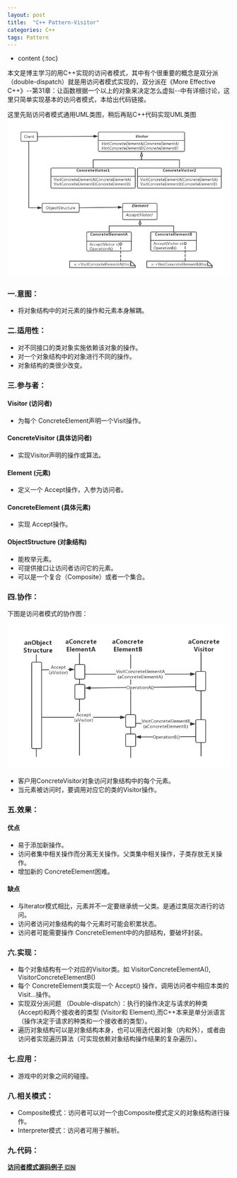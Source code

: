 ```yaml
---
layout: post
title:  "C++ Pattern-Visitor"
categories: C++
tags: Pattern
---
```


* content
{:toc}

本文是博主学习的用C++实现的访问者模式，其中有个很重要的概念是双分派（double-dispatch）就是用访问者模式实现的，双分派在《More Effective C++》--第31章：让函数根据一个以上的对象来决定怎么虚拟--中有详细讨论，这里只简单实现基本的访问者模式，本给出代码链接。





这里先贴访问者模式通用UML类图，稍后再贴C++代码实现UML类图
![](https://raw.githubusercontent.com/cheng668/image/master/%E8%AE%BF%E9%97%AE%E8%80%85%E6%A8%A1%E5%BC%8F2.png)

### 一.意图：

* 将对象结构中的对元素的操作和元素本身解耦。

### 二.适用性：

* 对不同接口的类对象实施依赖该对象的操作。
* 对一个对象结构中的对象进行不同的操作。
* 对象结构的类很少改变。

### 三.参与者：

#### Visitor (访问者)
* 为每个 ConcreteElement声明一个Visit操作。

#### ConcreteVisitor (具体访问者)
* 实现Visitor声明的操作或算法。

#### Element (元素)
* 定义一个 Accept操作，入参为访问者。

#### ConcreteElement (具体元素)
* 实现 Accept操作。

#### ObjectStructure (对象结构)
* 能枚举元素。
* 可提供接口让访问者访问它的元素。
* 可以是一个复合（Composite）或者一个集合。

### 四.协作：

下图是访问者模式的协作图：

![](https://raw.githubusercontent.com/cheng668/image/master/%E8%AE%BF%E9%97%AE%E8%80%85%E6%A8%A1%E5%BC%8F%E6%97%B6%E5%BA%8F%E5%9B%BE.png)

* 客户用ConcreteVisitor对象访问对象结构中的每个元素。
* 当元素被访问时，要调用对应它的类的Visitor操作。

### 五.效果：

#### 优点

* 易于添加新操作。
* 访问者集中相关操作而分离无关操作。父类集中相关操作，子类存放无关操作。
* 增加新的 ConcreteElement困难。

#### 缺点

* 与Iterator模式相比，元素并不一定要继承统一父类。是通过类层次进行的访问。
* 访问者访问对象结构的每个元素时可能会积累状态。
* 访问者可能需要操作 ConcreteElement中的内部结构，要破坏封装。

### 六.实现：

* 每个对象结构有一个对应的Visitor类。如 VisitorConcreteElementA(), VisitorConcreteElementB()
* 每个 ConcreteElement类实现一个 Accept() 操作，调用访问者中相应本类的 Visit...操作。
* 实现双分派问题 （Double-dispatch）：执行的操作决定与请求的种类 (Accept)和两个接收者的类型 (Visitor和 Element),而C++本来是单分派语言（操作决定于请求的种类和一个接收者的类型）。
* 遍历对象结构可以是对象结构本身，也可以用迭代器对象（内和外），或者由访问者实现遍历算法（可实现依赖对象结构操作结果的复杂遍历）。

### 七.应用：

* 游戏中的对象之间的碰撞。

### 八.相关模式：

* Composite模式：访问者可以对一个由Composite模式定义的对象结构进行操作。
* Interpreter模式：访问者可用于解析。

### 九.代码：

**[访问者模式源码例子 🇨🇳](https://github.com/cheng668/Pattern-Visitor)**